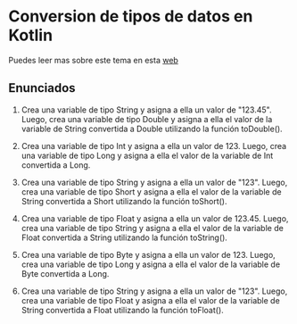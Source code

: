 # Conversion de tipos de datos en Kotlin

Puedes leer mas sobre este tema en esta [web](https://www.develou.com/conversion-de-tipos-en-kotlin/)

## Enunciados

1. Crea una variable de tipo String y asigna a ella un valor de "123.45". Luego, crea una variable de tipo Double y asigna a ella el valor de la variable de String convertida a Double utilizando la función toDouble().

2. Crea una variable de tipo Int y asigna a ella un valor de 123. Luego, crea una variable de tipo Long y asigna a ella el valor de la variable de Int convertida a Long.

3. Crea una variable de tipo String y asigna a ella un valor de "123". Luego, crea una variable de tipo Short y asigna a ella el valor de la variable de String convertida a Short utilizando la función toShort().

4. Crea una variable de tipo Float y asigna a ella un valor de 123.45. Luego, crea una variable de tipo String y asigna a ella el valor de la variable de Float convertida a String utilizando la función toString().

5. Crea una variable de tipo Byte y asigna a ella un valor de 123. Luego, crea una variable de tipo Long y asigna a ella el valor de la variable de Byte convertida a Long.

6. Crea una variable de tipo String y asigna a ella un valor de "123". Luego, crea una variable de tipo Float y asigna a ella el valor de la variable de String convertida a Float utilizando la función toFloat().